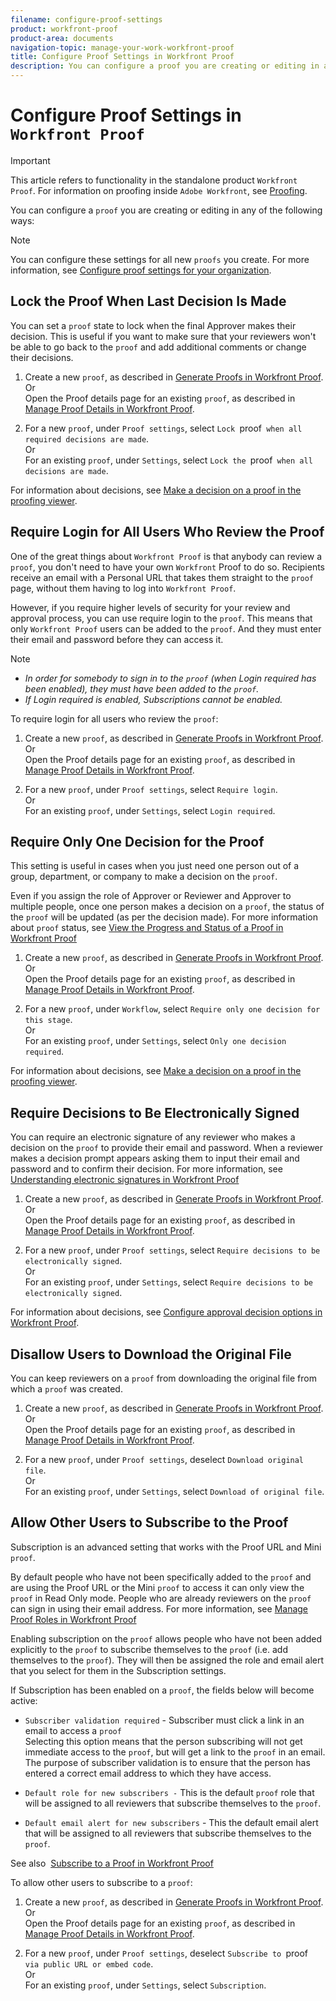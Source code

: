 ```yaml
---
filename: configure-proof-settings
product: workfront-proof
product-area: documents
navigation-topic: manage-your-work-workfront-proof
title: Configure Proof Settings in Workfront Proof
description: You can configure a proof you are creating or editing in any of the following ways:
---
```


# Configure Proof Settings in `Workfront Proof`

>[!IMPORTANT]
>
>This article refers to functionality in the standalone product `Workfront Proof`. For information on proofing inside `Adobe Workfront`, see [Proofing](../../../review-and-approve-work/proofing/proofing.md).

You can configure a `proof` you are creating or editing in any of the following ways:

>[!NOTE]
>
>You can configure these settings for all new `proofs` you create. For more information, see [Configure proof settings for your organization](../../../administration-and-setup/manage-workfront/configure-proofing/configure-proofing-organization.md).

## Lock the Proof When Last Decision Is Made

You can set a `proof` state to lock when the final Approver makes their decision. This is useful if you want to make sure that your reviewers won't be able to go back to the `proof` and add additional comments or change their decisions.

1. Create a new `proof`, as described in [Generate Proofs in Workfront Proof](../../../workfront-proof/wp-work-proofsfiles/create-proofs-and-files/generate-proofs.md).  
   Or  
   Open the Proof details page for an existing `proof`, as described in [Manage Proof Details in Workfront Proof](../../../workfront-proof/wp-work-proofsfiles/manage-your-work/manage-proof-details.md).

1. For a new `proof`, under `Proof settings`, select `Lock `proof` when all required decisions are made`.  
   Or  
   For an existing `proof`, under `Settings`, select `Lock the `proof` when all decisions are made`.

For information about decisions, see [Make a decision on a proof in the proofing viewer](../../../review-and-approve-work/proofing/reviewing-proofs-within-workfront/make-a-decision-on-a-proof/make-decisions-on-proof.md).

## Require Login for All Users Who Review the Proof

One of the great things about `Workfront Proof` is that anybody can review a `proof`, you don't need to have your own `Workfront` Proof to do so. Recipients receive an email with a Personal URL that takes them straight to the `proof` page, without them having to log into `Workfront Proof`.

However, if you require higher levels of security for your review and approval process, you can use require login to the `proof`. This means that only `Workfront Proof` users can be added to the `proof`. And they must enter their email and password before they can access it.

>[!NOTE]
>
>* *In order for somebody to sign in to the `proof` (when Login required has been enabled), they must have been added to the `proof`.* 
>* *If Login required is enabled, Subscriptions cannot be enabled.* 
>

To require login for all users who review the `proof`:&nbsp;

1. Create a new `proof`, as described in [Generate Proofs in Workfront Proof](../../../workfront-proof/wp-work-proofsfiles/create-proofs-and-files/generate-proofs.md).  
   Or  
   Open the Proof details page for an existing `proof`, as described in [Manage Proof Details in Workfront Proof](../../../workfront-proof/wp-work-proofsfiles/manage-your-work/manage-proof-details.md).

1. For a new `proof`, under `Proof settings`, select `Require login`.  
   Or  
   For an existing `proof`, under `Settings`, select `Login required`.

## Require Only One Decision for the Proof

This setting is useful in cases when you just need one person out of a group, department, or company to make a decision on the `proof`.

Even if you assign the role of Approver or Reviewer and Approver to multiple people, once one person makes a decision on a `proof`, the status of the `proof` will be updated (as per the decision made). For more information about `proof` status, see [View the Progress and Status of a Proof in Workfront Proof](../../../workfront-proof/wp-work-proofsfiles/manage-your-work/view-progress-and-status-of-proof.md)

1. Create a new `proof`, as described in [Generate Proofs in Workfront Proof](../../../workfront-proof/wp-work-proofsfiles/create-proofs-and-files/generate-proofs.md).  
   Or  
   Open the Proof details page for an existing `proof`, as described in [Manage Proof Details in Workfront Proof](../../../workfront-proof/wp-work-proofsfiles/manage-your-work/manage-proof-details.md).

1. For a new `proof`, under `Workflow`, select `Require only one decision for this stage`.  
   Or  
   For an existing `proof`, under `Settings`, select `Only one decision required`.

For information about decisions, see [Make a decision on a proof in the proofing viewer](../../../review-and-approve-work/proofing/reviewing-proofs-within-workfront/make-a-decision-on-a-proof/make-decisions-on-proof.md#making-a-decision-on-a-proof).

## Require Decisions to Be Electronically Signed

You can require an electronic signature of any reviewer who makes a decision on the `proof` to provide their email and password. When&nbsp;a reviewer makes a decision prompt appears asking them to input their email and password and to confirm their decision. For more information, see [Understanding electronic signatures in Workfront Proof](../../../workfront-proof/wp-acct-admin/managing-security/electronic-sigs-in-wp.md)

1. Create a new `proof`, as described in [Generate Proofs in Workfront Proof](../../../workfront-proof/wp-work-proofsfiles/create-proofs-and-files/generate-proofs.md).  
   Or  
   Open the Proof details page for an existing `proof`, as described in [Manage Proof Details in Workfront Proof](../../../workfront-proof/wp-work-proofsfiles/manage-your-work/manage-proof-details.md).

1. For a new `proof`, under `Proof settings`, select `Require decisions to be electronically signed`.  
   Or  
   For an existing `proof`, under `Settings`, select `Require decisions to be electronically signed`.

For information about decisions, see [Configure approval decision options in Workfront Proof](../../../workfront-proof/wp-acct-admin/account-settings/configure-approval-decision-in-wp.md).

## Disallow Users to Download the Original File

You can keep reviewers on a `proof` from downloading the original file from which a `proof` was created.

1. Create a new `proof`, as described in [Generate Proofs in Workfront Proof](../../../workfront-proof/wp-work-proofsfiles/create-proofs-and-files/generate-proofs.md).  
   Or  
   Open the Proof details page for an existing `proof`, as described in [Manage Proof Details in Workfront Proof](../../../workfront-proof/wp-work-proofsfiles/manage-your-work/manage-proof-details.md).

1. For a new `proof`, under `Proof settings`, deselect `Download original file`.  
   Or  
   For an existing `proof`, under `Settings`, select `Download of original file`.

## Allow Other Users to Subscribe to the Proof

Subscription is an advanced setting that works with the Proof URL and Mini `proof`.

By default people who have not been specifically added to the `proof` and are using the Proof URL or the Mini `proof` to access it can only view the `proof` in Read Only mode. People who are already reviewers on the `proof` can sign in using their email address. For more information, see [Manage Proof Roles in Workfront Proof](../../../workfront-proof/wp-work-proofsfiles/share-proofs-and-files/manage-proof-roles.md)

Enabling subscription on the `proof` allows people who have not been added explicitly to the `proof` to subscribe themselves to the `proof` (i.e. add themselves to the `proof`). They will then be assigned the role and email alert that you select for them in the Subscription settings.

If Subscription has been enabled on a `proof`, the fields below will become active:

* `Subscriber validation required` - Subscriber must click a link in an email to access a `proof`  
  Selecting this option means that the person subscribing will not get immediate access to the `proof`, but will get a link to the `proof` in an email. The purpose of subscriber validation is to ensure that the person has entered a correct email address to which they have access.

* `Default role for new subscribers -` This is the default `proof` role that will be assigned to all reviewers that subscribe themselves to the `proof`.

* `Default email alert for new subscribers` - This the default email alert that will be assigned to all reviewers that subscribe themselves to the `proof`.

See also&nbsp; [Subscribe to a Proof in Workfront Proof](../../../workfront-proof/wp-work-proofsfiles/share-proofs-and-files/subscribe-to-proof.md)

To allow other users to subscribe to a `proof`:

1. Create a new `proof`, as described in [Generate Proofs in Workfront Proof](../../../workfront-proof/wp-work-proofsfiles/create-proofs-and-files/generate-proofs.md).  
   Or  
   Open the Proof details page for an existing `proof`, as described in [Manage Proof Details in Workfront Proof](../../../workfront-proof/wp-work-proofsfiles/manage-your-work/manage-proof-details.md).

1. For a new `proof`, under `Proof settings`, deselect `Subscribe to `proof` via public URL or embed code`.  
   Or  
   For an existing `proof`, under `Settings`, select `Subscription`.

